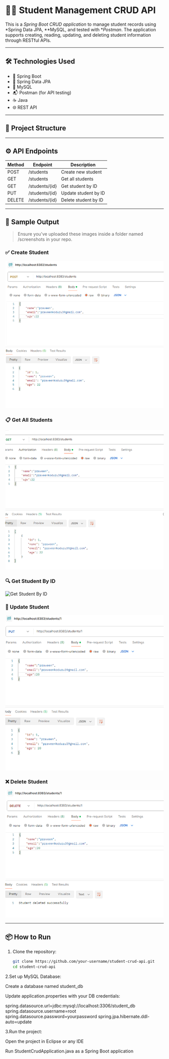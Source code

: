 # 🧑‍🎓 Student Management CRUD API

This is a *Spring Boot CRUD application* to manage student records using *Spring Data JPA, **MySQL, and tested with **Postman*. The application supports creating, reading, updating, and deleting student information through RESTful APIs.

---

## 🛠 Technologies Used

- 🌱 Spring Boot
- 💾 Spring Data JPA
- 🐬 MySQL
- 📬 Postman (for API testing)
- ☕ Java
- 🌐 REST API

---

## 📁 Project Structure


---

## ⚙ API Endpoints

| Method | Endpoint               | Description             |
|--------|------------------------|-------------------------|
| POST   | /students            | Create new student      |
| GET    | /students            | Get all students        |
| GET    | /students/{id}       | Get student by ID       |
| PUT    | /students/{id}       | Update student by ID    |
| DELETE | /students/{id}       | Delete student by ID    |

---

## 📸 Sample Output

> Ensure you've uploaded these images inside a folder named /screenshots in your repo.

### ✅ Create Student

![Create Student](screenshorts/create.png)

### 📋 Get All Students

![Get All Students](screenshorts/read.png)

### 🔍 Get Student By ID

![Get Student By ID](screenshorts/get_student_by_id.png)

### 🔁 Update Student

![Update Student](screenshorts/update.png)

### ❌ Delete Student

![Delete Student](screenshorts/delete.png)

---

## 📦 How to Run

1. Clone the repository:
   ```bash
   git clone https://github.com/your-username/student-crud-api.git
   cd student-crud-api

2.Set up MySQL Database:

Create a database named student_db

Update application.properties with your DB credentials:

spring.datasource.url=jdbc:mysql://localhost:3306/student_db
spring.datasource.username=root
spring.datasource.password=yourpassword
spring.jpa.hibernate.ddl-auto=update

3.Run the project:

Open the project in Eclipse or any IDE

Run StudentCrudApplication.java as a Spring Boot application
